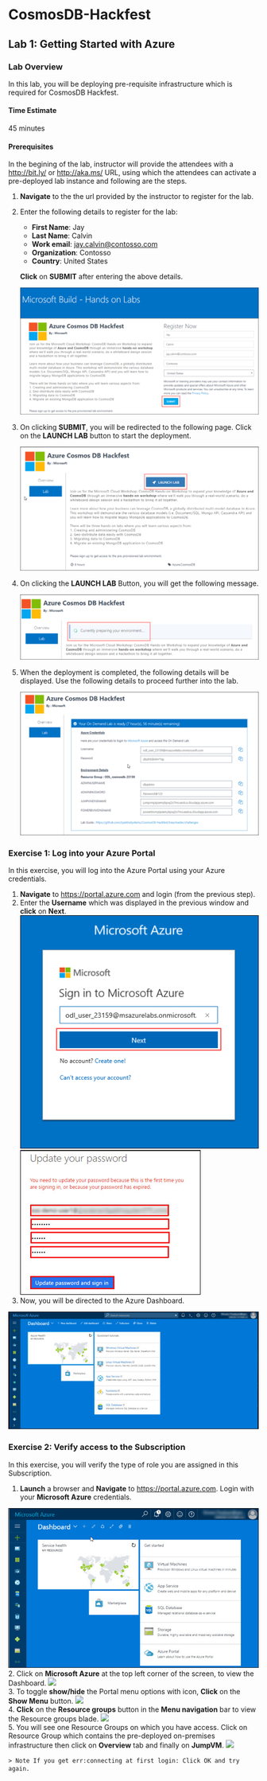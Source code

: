 # CosmosDB-Hackfest
## Lab 1: Getting Started with Azure
### Lab Overview
In this lab, you will be deploying pre-requisite infrastructure which is required for CosmosDB Hackfest.
#### Time Estimate
45 minutes
#### Prerequisites
In the begining of the lab, instructor will provide the attendees with a http://bit.ly/ or http://aka.ms/ URL, using which the attendees can activate a pre-deployed lab instance and following are the steps.
1.  **Navigate** to the the url provided by the instructor to register for the lab.  
2.  Enter the following details to register for the lab:  
      *  **First Name**: Jay    
      *  **Last Name**: Calvin    
      *  **Work email**:  jay.calvin@contosso.com
      *  **Organization**:  Contosso
      *  **Country**:  United States
      
      **Click** on **SUBMIT** after entering the above details.
      
       <img src="images/signup1.png"/><br/>  
 
 3.  On clicking **SUBMIT**, you will be redirected to the following page. Click on the **LAUNCH LAB** button to start the deployment.  
 
       <img src="images/launchlab1.png"/><br/>
        
4. On clicking the **LAUNCH LAB** Button, you will get the following message.  

      <img src="images/envprep1.png"/><br/>  

5. When the deployment is completed, the following details will be displayed. Use the following details to proceed further into the lab.    

     <img src="images/deploymentsuccess1.png"/><br/> 

### Exercise 1: Log into your Azure Portal
In this exercise, you will log into the Azure Portal using your Azure credentials.
1.  **Navigate** to https://portal.azure.com and login (from the previous step).
2.  Enter the **Username** which was displayed in the previous window and **click** on **Next**.  
     <img src="images/username1.png"/><br/> 
<img src="images/module2.jpg"/><br/>
3. Now, you will be directed to the Azure Dashboard.

<img src="images/module3.jpg"/><br/>

### Exercise 2: Verify access to the Subscription
In this exercise, you will verify the type of role you are assigned in this Subscription.
1.	**Launch** a browser and **Navigate** to https://portal.azure.com. Login with your **Microsoft Azure** credentials.

<img src="images/module4.jpg"/><br/>
2. Click on **Microsoft Azure**  at the top left corner of the screen, to view the Dashboard.
<img src="images/module5.jpg"/><br/>
3. To toggle **show/hide** the Portal menu options with icon, **Click** on the **Show Menu** button.
<img src="images/module6.jpg"/><br/>
4. **Click** on the **Resource groups** button in the **Menu navigation** bar to view the Resource groups blade.
<img src="images/module7.jpg"/><br/>
5. You will see one Resource Groups on which you have access. Click on Resource Group which contains the pre-deployed on-premises infrastructure then click on **Overview** tab and finally on **JumpVM**.
<img src="images/module8.jpg"/><br/>

    > Note If you get err:connecting at first login: Click OK and try again.

